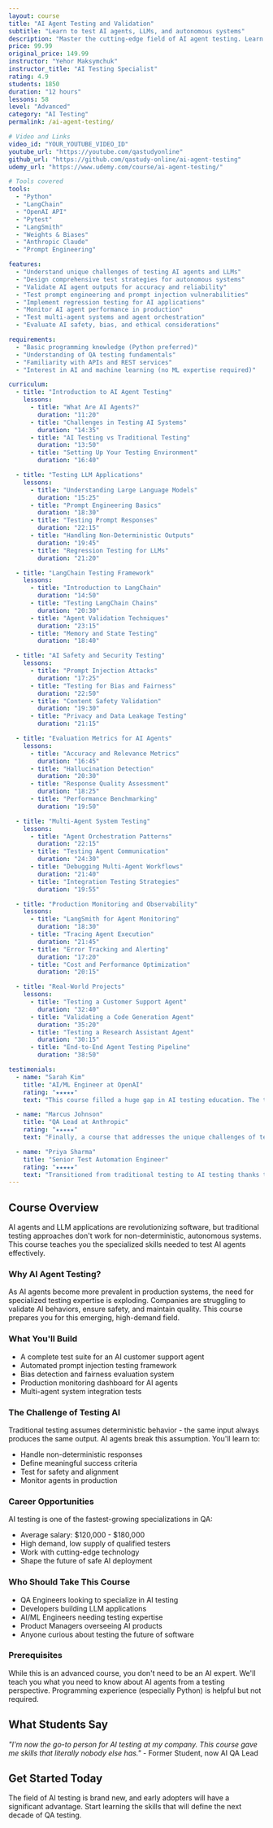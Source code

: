 ```yaml
---
layout: course
title: "AI Agent Testing and Validation"
subtitle: "Learn to test AI agents, LLMs, and autonomous systems"
description: "Master the cutting-edge field of AI agent testing. Learn to validate AI agents, test LLM applications, and ensure reliability in autonomous systems using modern testing frameworks and techniques."
price: 99.99
original_price: 149.99
instructor: "Yehor Maksymchuk"
instructor_title: "AI Testing Specialist"
rating: 4.9
students: 1850
duration: "12 hours"
lessons: 58
level: "Advanced"
category: "AI Testing"
permalink: /ai-agent-testing/

# Video and Links
video_id: "YOUR_YOUTUBE_VIDEO_ID"
youtube_url: "https://youtube.com/qastudyonline"
github_url: "https://github.com/qastudy-online/ai-agent-testing"
udemy_url: "https://www.udemy.com/course/ai-agent-testing/"

# Tools covered
tools:
  - "Python"
  - "LangChain"
  - "OpenAI API"
  - "Pytest"
  - "LangSmith"
  - "Weights & Biases"
  - "Anthropic Claude"
  - "Prompt Engineering"

features:
  - "Understand unique challenges of testing AI agents and LLMs"
  - "Design comprehensive test strategies for autonomous systems"
  - "Validate AI agent outputs for accuracy and reliability"
  - "Test prompt engineering and prompt injection vulnerabilities"
  - "Implement regression testing for AI applications"
  - "Monitor AI agent performance in production"
  - "Test multi-agent systems and agent orchestration"
  - "Evaluate AI safety, bias, and ethical considerations"

requirements:
  - "Basic programming knowledge (Python preferred)"
  - "Understanding of QA testing fundamentals"
  - "Familiarity with APIs and REST services"
  - "Interest in AI and machine learning (no ML expertise required)"

curriculum:
  - title: "Introduction to AI Agent Testing"
    lessons:
      - title: "What Are AI Agents?"
        duration: "11:20"
      - title: "Challenges in Testing AI Systems"
        duration: "14:35"
      - title: "AI Testing vs Traditional Testing"
        duration: "13:50"
      - title: "Setting Up Your Testing Environment"
        duration: "16:40"

  - title: "Testing LLM Applications"
    lessons:
      - title: "Understanding Large Language Models"
        duration: "15:25"
      - title: "Prompt Engineering Basics"
        duration: "18:30"
      - title: "Testing Prompt Responses"
        duration: "22:15"
      - title: "Handling Non-Deterministic Outputs"
        duration: "19:45"
      - title: "Regression Testing for LLMs"
        duration: "21:20"

  - title: "LangChain Testing Framework"
    lessons:
      - title: "Introduction to LangChain"
        duration: "14:50"
      - title: "Testing LangChain Chains"
        duration: "20:30"
      - title: "Agent Validation Techniques"
        duration: "23:15"
      - title: "Memory and State Testing"
        duration: "18:40"

  - title: "AI Safety and Security Testing"
    lessons:
      - title: "Prompt Injection Attacks"
        duration: "17:25"
      - title: "Testing for Bias and Fairness"
        duration: "22:50"
      - title: "Content Safety Validation"
        duration: "19:30"
      - title: "Privacy and Data Leakage Testing"
        duration: "21:15"

  - title: "Evaluation Metrics for AI Agents"
    lessons:
      - title: "Accuracy and Relevance Metrics"
        duration: "16:45"
      - title: "Hallucination Detection"
        duration: "20:30"
      - title: "Response Quality Assessment"
        duration: "18:25"
      - title: "Performance Benchmarking"
        duration: "19:50"

  - title: "Multi-Agent System Testing"
    lessons:
      - title: "Agent Orchestration Patterns"
        duration: "22:15"
      - title: "Testing Agent Communication"
        duration: "24:30"
      - title: "Debugging Multi-Agent Workflows"
        duration: "21:40"
      - title: "Integration Testing Strategies"
        duration: "19:55"

  - title: "Production Monitoring and Observability"
    lessons:
      - title: "LangSmith for Agent Monitoring"
        duration: "18:30"
      - title: "Tracing Agent Execution"
        duration: "21:45"
      - title: "Error Tracking and Alerting"
        duration: "17:20"
      - title: "Cost and Performance Optimization"
        duration: "20:15"

  - title: "Real-World Projects"
    lessons:
      - title: "Testing a Customer Support Agent"
        duration: "32:40"
      - title: "Validating a Code Generation Agent"
        duration: "35:20"
      - title: "Testing a Research Assistant Agent"
        duration: "30:15"
      - title: "End-to-End Agent Testing Pipeline"
        duration: "38:50"

testimonials:
  - name: "Sarah Kim"
    title: "AI/ML Engineer at OpenAI"
    rating: "★★★★★"
    text: "This course filled a huge gap in AI testing education. The techniques for testing non-deterministic outputs are game-changing."

  - name: "Marcus Johnson"
    title: "QA Lead at Anthropic"
    rating: "★★★★★"
    text: "Finally, a course that addresses the unique challenges of testing AI agents. The prompt injection testing section alone was worth the price."

  - name: "Priya Sharma"
    title: "Senior Test Automation Engineer"
    rating: "★★★★★"
    text: "Transitioned from traditional testing to AI testing thanks to this course. The real-world projects gave me the confidence to implement these techniques at work."
---
```


## Course Overview

AI agents and LLM applications are revolutionizing software, but traditional testing approaches don't work for non-deterministic, autonomous systems. This course teaches you the specialized skills needed to test AI agents effectively.

### Why AI Agent Testing?

As AI agents become more prevalent in production systems, the need for specialized testing expertise is exploding. Companies are struggling to validate AI behaviors, ensure safety, and maintain quality. This course prepares you for this emerging, high-demand field.

### What You'll Build

- A complete test suite for an AI customer support agent
- Automated prompt injection testing framework
- Bias detection and fairness evaluation system
- Production monitoring dashboard for AI agents
- Multi-agent system integration tests

### The Challenge of Testing AI

Traditional testing assumes deterministic behavior - the same input always produces the same output. AI agents break this assumption. You'll learn to:
- Handle non-deterministic responses
- Define meaningful success criteria
- Test for safety and alignment
- Monitor agents in production

### Career Opportunities

AI testing is one of the fastest-growing specializations in QA:
- Average salary: $120,000 - $180,000
- High demand, low supply of qualified testers
- Work with cutting-edge technology
- Shape the future of safe AI deployment

### Who Should Take This Course

- QA Engineers looking to specialize in AI testing
- Developers building LLM applications
- AI/ML Engineers needing testing expertise
- Product Managers overseeing AI products
- Anyone curious about testing the future of software

### Prerequisites

While this is an advanced course, you don't need to be an AI expert. We'll teach you what you need to know about AI agents from a testing perspective. Programming experience (especially Python) is helpful but not required.

## What Students Say

*"I'm now the go-to person for AI testing at my company. This course gave me skills that literally nobody else has."* - Former Student, now AI QA Lead

## Get Started Today

The field of AI testing is brand new, and early adopters will have a significant advantage. Start learning the skills that will define the next decade of QA testing.